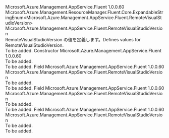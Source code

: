 <Type Name="RemoteVisualStudioVersion" FullName="Microsoft.Azure.Management.AppService.Fluent.RemoteVisualStudioVersion">
  <TypeSignature Language="C#" Value="public class RemoteVisualStudioVersion : Microsoft.Azure.Management.ResourceManager.Fluent.Core.ExpandableStringEnum&lt;Microsoft.Azure.Management.AppService.Fluent.RemoteVisualStudioVersion&gt;" />
  <TypeSignature Language="ILAsm" Value=".class public auto ansi beforefieldinit RemoteVisualStudioVersion extends Microsoft.Azure.Management.ResourceManager.Fluent.Core.ExpandableStringEnum`1&lt;class Microsoft.Azure.Management.AppService.Fluent.RemoteVisualStudioVersion&gt;" />
  <TypeSignature Language="DocId" Value="T:Microsoft.Azure.Management.AppService.Fluent.RemoteVisualStudioVersion" />
  <TypeSignature Language="VB.NET" Value="Public Class RemoteVisualStudioVersion&#xA;Inherits ExpandableStringEnum(Of RemoteVisualStudioVersion)" />
  <TypeSignature Language="F#" Value="type RemoteVisualStudioVersion = class&#xA;    inherit ExpandableStringEnum&lt;RemoteVisualStudioVersion&gt;" />
  <AssemblyInfo>
    <AssemblyName>Microsoft.Azure.Management.AppService.Fluent</AssemblyName>
    <AssemblyVersion>1.0.0.60</AssemblyVersion>
  </AssemblyInfo>
  <Base>
    <BaseTypeName>Microsoft.Azure.Management.ResourceManager.Fluent.Core.ExpandableStringEnum&lt;Microsoft.Azure.Management.AppService.Fluent.RemoteVisualStudioVersion&gt;</BaseTypeName>
    <BaseTypeArguments>
      <BaseTypeArgument TypeParamName="!0">Microsoft.Azure.Management.AppService.Fluent.RemoteVisualStudioVersion</BaseTypeArgument>
    </BaseTypeArguments>
  </Base>
  <Interfaces />
  <Docs>
    <summary>
            <span data-ttu-id="f01c3-101">RemoteVisualStudioVersion の値を定義します。</span><span class="sxs-lookup"><span data-stu-id="f01c3-101">Defines values for RemoteVisualStudioVersion.</span></span>
            </summary>
    <remarks>To be added.</remarks>
  </Docs>
  <Members>
    <Member MemberName=".ctor">
      <MemberSignature Language="C#" Value="public RemoteVisualStudioVersion ();" />
      <MemberSignature Language="ILAsm" Value=".method public hidebysig specialname rtspecialname instance void .ctor() cil managed" />
      <MemberSignature Language="DocId" Value="M:Microsoft.Azure.Management.AppService.Fluent.RemoteVisualStudioVersion.#ctor" />
      <MemberSignature Language="VB.NET" Value="Public Sub New ()" />
      <MemberType>Constructor</MemberType>
      <AssemblyInfo>
        <AssemblyName>Microsoft.Azure.Management.AppService.Fluent</AssemblyName>
        <AssemblyVersion>1.0.0.60</AssemblyVersion>
      </AssemblyInfo>
      <Parameters />
      <Docs>
        <summary>To be added.</summary>
        <remarks>To be added.</remarks>
      </Docs>
    </Member>
    <Member MemberName="VS2012">
      <MemberSignature Language="C#" Value="public static readonly Microsoft.Azure.Management.AppService.Fluent.RemoteVisualStudioVersion VS2012;" />
      <MemberSignature Language="ILAsm" Value=".field public static initonly class Microsoft.Azure.Management.AppService.Fluent.RemoteVisualStudioVersion VS2012" />
      <MemberSignature Language="DocId" Value="F:Microsoft.Azure.Management.AppService.Fluent.RemoteVisualStudioVersion.VS2012" />
      <MemberSignature Language="VB.NET" Value="Public Shared ReadOnly VS2012 As RemoteVisualStudioVersion " />
      <MemberSignature Language="F#" Value=" staticval mutable VS2012 : Microsoft.Azure.Management.AppService.Fluent.RemoteVisualStudioVersion" Usage="Microsoft.Azure.Management.AppService.Fluent.RemoteVisualStudioVersion.VS2012" />
      <MemberType>Field</MemberType>
      <AssemblyInfo>
        <AssemblyName>Microsoft.Azure.Management.AppService.Fluent</AssemblyName>
        <AssemblyVersion>1.0.0.60</AssemblyVersion>
      </AssemblyInfo>
      <ReturnValue>
        <ReturnType>Microsoft.Azure.Management.AppService.Fluent.RemoteVisualStudioVersion</ReturnType>
      </ReturnValue>
      <Docs>
        <summary>To be added.</summary>
        <remarks>To be added.</remarks>
      </Docs>
    </Member>
    <Member MemberName="VS2013">
      <MemberSignature Language="C#" Value="public static readonly Microsoft.Azure.Management.AppService.Fluent.RemoteVisualStudioVersion VS2013;" />
      <MemberSignature Language="ILAsm" Value=".field public static initonly class Microsoft.Azure.Management.AppService.Fluent.RemoteVisualStudioVersion VS2013" />
      <MemberSignature Language="DocId" Value="F:Microsoft.Azure.Management.AppService.Fluent.RemoteVisualStudioVersion.VS2013" />
      <MemberSignature Language="VB.NET" Value="Public Shared ReadOnly VS2013 As RemoteVisualStudioVersion " />
      <MemberSignature Language="F#" Value=" staticval mutable VS2013 : Microsoft.Azure.Management.AppService.Fluent.RemoteVisualStudioVersion" Usage="Microsoft.Azure.Management.AppService.Fluent.RemoteVisualStudioVersion.VS2013" />
      <MemberType>Field</MemberType>
      <AssemblyInfo>
        <AssemblyName>Microsoft.Azure.Management.AppService.Fluent</AssemblyName>
        <AssemblyVersion>1.0.0.60</AssemblyVersion>
      </AssemblyInfo>
      <ReturnValue>
        <ReturnType>Microsoft.Azure.Management.AppService.Fluent.RemoteVisualStudioVersion</ReturnType>
      </ReturnValue>
      <Docs>
        <summary>To be added.</summary>
        <remarks>To be added.</remarks>
      </Docs>
    </Member>
    <Member MemberName="VS2015">
      <MemberSignature Language="C#" Value="public static readonly Microsoft.Azure.Management.AppService.Fluent.RemoteVisualStudioVersion VS2015;" />
      <MemberSignature Language="ILAsm" Value=".field public static initonly class Microsoft.Azure.Management.AppService.Fluent.RemoteVisualStudioVersion VS2015" />
      <MemberSignature Language="DocId" Value="F:Microsoft.Azure.Management.AppService.Fluent.RemoteVisualStudioVersion.VS2015" />
      <MemberSignature Language="VB.NET" Value="Public Shared ReadOnly VS2015 As RemoteVisualStudioVersion " />
      <MemberSignature Language="F#" Value=" staticval mutable VS2015 : Microsoft.Azure.Management.AppService.Fluent.RemoteVisualStudioVersion" Usage="Microsoft.Azure.Management.AppService.Fluent.RemoteVisualStudioVersion.VS2015" />
      <MemberType>Field</MemberType>
      <AssemblyInfo>
        <AssemblyName>Microsoft.Azure.Management.AppService.Fluent</AssemblyName>
        <AssemblyVersion>1.0.0.60</AssemblyVersion>
      </AssemblyInfo>
      <ReturnValue>
        <ReturnType>Microsoft.Azure.Management.AppService.Fluent.RemoteVisualStudioVersion</ReturnType>
      </ReturnValue>
      <Docs>
        <summary>To be added.</summary>
        <remarks>To be added.</remarks>
      </Docs>
    </Member>
  </Members>
</Type>
